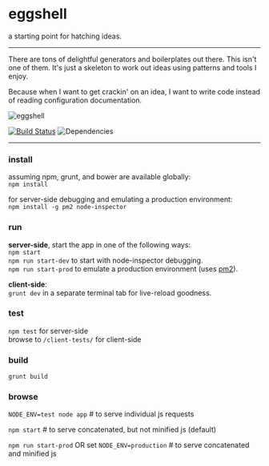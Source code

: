 eggshell
========

a starting point for hatching ideas.

------

There are tons of delightful generators and boilerplates out there.
This isn't one of them. It's just a skeleton to work out ideas using
patterns and tools I enjoy.

Because when I want to get crackin' on an idea,
I want to write code instead of reading configuration documentation.

![eggshell](https://raw.github.com/twalker/eggshell/master/public/img/get-crackin.jpg "Get crackin'")

[![Build Status](https://travis-ci.org/twalker/eggshell.png)](https://travis-ci.org/twalker/eggshell)
![Dependencies](https://david-dm.org/twalker/eggshell.png)

------
### install

assuming npm, grunt, and bower are available globally:  
`npm install` 

for server-side debugging and emulating a production environment:  
`npm install -g pm2 node-inspector`  

### run

**server-side**, start the app in one of the following ways:  
`npm start`  
`npm run start-dev` to start with node-inspector debugging.  
`npm run start-prod` to emulate a production environment (uses [pm2](https://github.com/Unitech/pm2)).  

**client-side**:  
`grunt dev` in a separate terminal tab for live-reload goodness.

### test
`npm test` for server-side  
browse to `/client-tests/` for client-side

### build
`grunt build`

### browse

`NODE_ENV=test node app` # to serve individual js requests

`npm start` # to serve concatenated, but not minified js (default)

`npm run start-prod` OR set `NODE_ENV=production` # to serve concatenated and minified js

